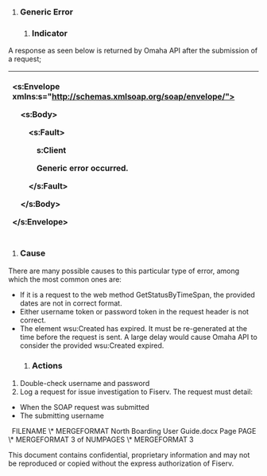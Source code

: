 ﻿


1. ### **Generic Error**
   1. ### **Indicator**
A response as seen below is returned by Omaha API after the submission of a request;

|<p><s:Envelope xmlns:s="http://schemas.xmlsoap.org/soap/envelope/"></p><p>`  `<s:Body></p><p>`    `<s:Fault></p><p>`      `<faultcode>s:Client</faultcode></p><p>`      `<faultstring xml:lang="en-US">Generic error occurred.</faultstring></p><p>`    `</s:Fault></p><p>`  `</s:Body></p><p></s:Envelope></p>|
| :- |
1. ### **Cause**
There are many possible causes to this particular type of error, among which the most common ones are:

- If it is a request to the web method GetStatusByTimeSpan, the provided dates are not in correct format.
- Either username token or password token in the request header is not correct.
- The element wsu:Created has expired. It must be re-generated at the time before the request is sent. A large delay would cause Omaha API to consider the provided wsu:Created expired. 
  1. ### **Actions**
1. Double-check username and password
1. Log a request for issue investigation to Fiserv. The request must detail:
- When the SOAP request was submitted
- The submitting username


` `FILENAME   \\* MERGEFORMAT North Boarding User Guide.docx		Page  PAGE   \\* MERGEFORMAT 3 of  NUMPAGES   \\* MERGEFORMAT 3

This document contains confidential, proprietary information and may not be reproduced or copied without the express authorization of Fiserv. 
